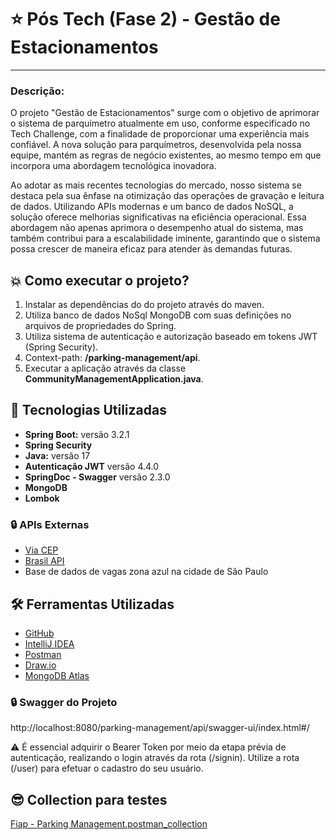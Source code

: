 # ⭐ Pós Tech (Fase 2) - **Gestão de Estacionamentos**

---

### Descrição:


O projeto "Gestão de Estacionamentos" surge com o objetivo de aprimorar o sistema de parquímetro atualmente em uso, conforme especificado no Tech Challenge, com a finalidade de proporcionar uma experiência mais confiável. A nova solução para parquímetros, desenvolvida pela nossa equipe, mantém as regras de negócio existentes, ao mesmo tempo em que incorpora uma abordagem tecnológica inovadora.

Ao adotar as mais recentes tecnologias do mercado, nosso sistema se destaca pela sua ênfase na otimização das operações de gravação e leitura de dados. Utilizando APIs modernas e um banco de dados NoSQL, a solução oferece melhorias significativas na eficiência operacional. Essa abordagem não apenas aprimora o desempenho atual do sistema, mas também contribui para a escalabilidade iminente, garantindo que o sistema possa crescer de maneira eficaz para atender às demandas futuras. 

## 💥 Como executar o projeto?

1. Instalar as dependências do do projeto através do maven.
2. Utiliza banco de dados NoSql MongoDB com suas definições no arquivos de propriedades do Spring.
3. Utiliza sistema de autenticação e autorização baseado em tokens JWT (Spring Security). 
4. Context-path: **/parking-management/api**.
5. Executar a aplicação através da classe **CommunityManagementApplication.java**.


## 🚀 Tecnologias Utilizadas 

- **Spring Boot:** versão 3.2.1
- **Spring Security**
- **Java:** versão 17
- **Autenticação JWT** versão 4.4.0
- **SpringDoc - Swagger** versão 2.3.0
- **MongoDB**
- **Lombok**

### 🔒 APIs Externas

- [Via CEP](https://viacep.com.br/)
- [Brasil API](https://brasilapi.com.br/)
- Base de dados de vagas zona azul na cidade de São Paulo

## 🛠️ Ferramentas Utilizadas
- [GitHub](https://github.com/)
- [IntelliJ IDEA](https://www.jetbrains.com/idea/)
- [Postman](https://www.postman.com/)
- [Draw.io](https://app.diagrams.net/)
- [MongoDB Atlas](https://www.mongodb.com/cloud/atlas)



### 🔒 Swagger do Projeto

http://localhost:8080/parking-management/api/swagger-ui/index.html#/

⚠️ É essencial adquirir o Bearer Token por meio da etapa prévia de autenticação, realizando o login através da rota (/signin). Utilize a rota (/user) para efetuar o cadastro do seu usuário. 

## 😎 Collection para testes
[Fiap - Parking Management.postman_collection](https://github.com/brunolimadev/community-management/files/13210986/fiap-community-manager.postman_collection.json)


